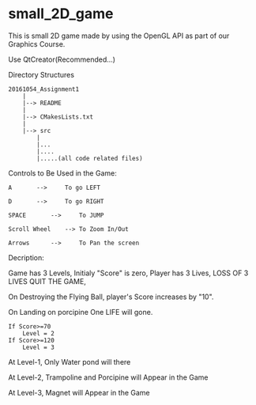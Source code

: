 # small_2D_game
This is small 2D game made by using the OpenGL API as part of our Graphics Course.

Use QtCreator(Recommended...)

Directory Structures
	
	20161054_Assignment1
		|
		|--> README
		|
		|--> CMakesLists.txt
		|
		|--> src
			|
			|...
			|....
			|.....(all code related files)



Controls to Be Used in the Game:

	
	A  		--> 	To go LEFT

	D  		--> 	To go RIGHT

	SPACE		--> 	To JUMP

	Scroll Wheel 	-->	To Zoom In/Out

	Arrows 		--> 	To Pan the screen


Decription:


Game has 3 Levels, Initialy "Score" is zero, Player has 3 Lives, LOSS OF 3 LIVES QUIT THE GAME,


On Destroying the Flying Ball, player's Score increases by "10".

On Landing on porcipine One LIFE will gone.



	If Score>=70
		Level = 2
	If Score>=120
		Level = 3



At Level-1, Only Water pond will there

At Level-2, Trampoline and Porcipine will Appear in the Game

At Level-3, Magnet will Appear in the Game